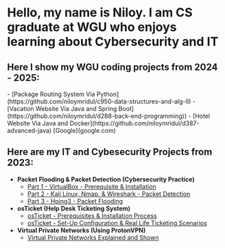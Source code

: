 <h1>Hello, my name is Niloy. I am CS graduate at WGU who enjoys learning about Cybersecurity and IT </h1>

<h2>Here I show my WGU coding projects from 2024 - 2025:</h2>
  - [Package Routing System Via Python](https://github.com/niloymridul/c950-data-structures-and-alg-II)
  - [Vacation Website Via Java and Spring Boot](https://github.com/niloymridul/d288-back-end-programming))
  - [Hotel Website Via Java and Docker](https://github.com/niloymridul/d387-advanced-java)
[Google](google.com)

<h2>Here are my IT and Cybesecurity Projects from 2023:</h2>

- <b>Packet Flooding & Packet Detection (Cybersecurity Practice)</b>
  - [Part 1 - VirtualBox - Prerequisite & Installation](https://github.com/niloymridul/virtualbox-prereqs)
  - [Part 2 - Kali Linux, Nmap, & Wireshark - Packet Detection](https://github.com/niloymridul/klmwdetect)
  - [Part 3 - Hping3 - Packet Flooding](https://github.com/niloymridul/hpingflood)
- <b>osTicket (Help Desk Ticketing System)</b>
  - [osTicket - Prerequisites & Installation Process](https://github.com/niloymridul/osprereqs)
  - [osTicket - Set-Up Configuration & Real Life Ticketing Scenarios](https://github.com/niloymridul/osconfig)
- <b>Virtual Private Networks (Using ProtonVPN)</b>
  - [Virtual Private Networks Explained and Shown](https://github.com/niloymridul/vpntalked)


